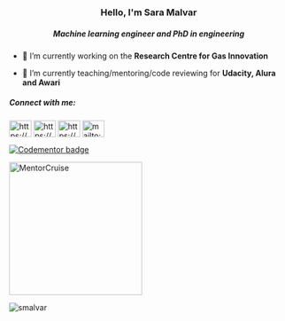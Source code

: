<h3 align="center">Hello, I'm Sara Malvar</h2>
<h5 align="center">Machine learning engineer and PhD in engineering</h5>

<!---
<p align="left"> <img src="https://komarev.com/ghpvc/?username=smalvar&label=Profile%20views&color=0e75b6&style=flat" alt="smalvar" /> </p>
-->


- 🔭 I’m currently working on the **Research Centre for Gas Innovation**

- 🌱 I’m currently teaching/mentoring/code reviewing for **Udacity, Alura and Awari**


<h5 align="left">Connect with me:</h5>
<p align="left">
<a href="https://linkedin.com/in/https://www.linkedin.com/in/saramalvar/" target="blank"><img align="center" src="https://cdn.jsdelivr.net/npm/simple-icons@3.0.1/icons/linkedin.svg" alt="https://www.linkedin.com/in/saramalvar/" height="30" width="40" /></a>
  <a href="https://github.com/smalvar" target="blank"><img align="center" src="https://www.flaticon.com/svg/static/icons/svg/25/25231.svg" alt="https://github.com/smalvar" height="30" width="40" /></a>
    <a href="https://www.instagram.com/smalvar/?hl=pt" target="blank"><img align="center" src="https://www.flaticon.com/svg/static/icons/svg/1384/1384031.svg" alt="https://www.instagram.com/smalvar/?hl=pt" height="30" width="40" /></a>
      <a href="mailto:malvar.sara@usp.br?subject=Github" target="blank"><img align="center" src="https://www.flaticon.com/svg/static/icons/svg/561/561188.svg" alt="mailto:malvar.sara@usp.br?subject=Github" height="30" width="40" /></a>
</p>
<a href="https://www.codementor.io/@malvarsara896?refer=badge"><img src="https://www.codementor.io/m-badges/malvarsara896/book-session.svg" alt="Codementor badge"></a></p>
<a href="https://mentorcruise.com/mentor/SaraMalvar/"> <img src="https://cdn.mentorcruise.com/img/banner/book-me-as-your-mentor-dark.jpg" width="240" alt="MentorCruise"> </a> 

<p><img align="center" src="https://github-readme-stats.vercel.app/api/top-langs?username=smalvar&show_icons=true&locale=en&layout=compact" alt="smalvar" /></p>

